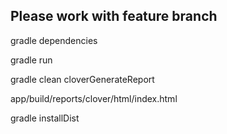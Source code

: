 ## Please work with feature branch

gradle dependencies

gradle run

gradle clean cloverGenerateReport

app/build/reports/clover/html/index.html

gradle installDist